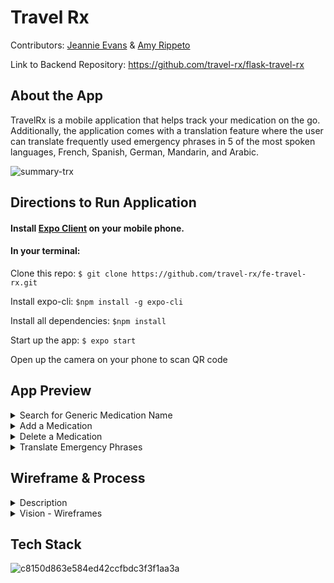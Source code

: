 # Travel Rx

Contributors: [Jeannie Evans](https://github.com/jmevans0211) & [Amy Rippeto](https://github.com/aripp2)

Link to Backend Repository: https://github.com/travel-rx/flask-travel-rx


## About the App
TravelRx is a mobile application that helps track your medication on the go. Additionally, the application comes with a translation feature where the user can translate frequently used emergency phrases in 5 of the most spoken languages, French, Spanish, German, Mandarin, and Arabic.

![summary-trx](https://user-images.githubusercontent.com/48900496/72025392-3b6ee400-3235-11ea-917f-8a80c1f51175.gif)

## Directions to Run Application

#### Install [Expo Client](https://expo.io/dashboard/jeannieevans) on your mobile phone.

#### In your terminal: 

Clone this repo: `$ git clone https://github.com/travel-rx/fe-travel-rx.git`

Install expo-cli: `$npm install -g expo-cli`

Install all dependencies: `$npm install`

Start up the app: `$ expo start`

Open up the camera on your phone to scan QR code


## App Preview
<details>
<summary>Search for Generic Medication Name</summary>
  <img src = "https://user-images.githubusercontent.com/48900496/72026035-5b9fa280-3237-11ea-88e6-0bd18a376d34.gif" />

</details>

<details>
<summary>Add a Medication</summary>
<img src="https://user-images.githubusercontent.com/48900496/72026501-e208b400-3238-11ea-954f-cd89a7f13ae4.gif" />
</details>

<details>
<summary>Delete a Medication</summary>
  <img src="https://user-images.githubusercontent.com/48900496/72025983-2e52f480-3237-11ea-97a1-e0a3fc46e2e6.gif" />
</details>

<details>
<summary>Translate Emergency Phrases</summary>
<img src="https://user-images.githubusercontent.com/48900496/72026251-17f96880-3238-11ea-84cc-ad8c91a4df98.gif" />
</details>



## Wireframe & Process

<details>
  <summary>Description</summary>
  In summation, we took an extremely collaborative approach. Initially, we began with wireframing and the vision. With our vision and basic wireframes in mind, we began learning React Native and creating more complex wireframes with the program, Invision Studio. With more knowledge on React Native we began coding and remained flexible with the features present on the application. In the end we were able to sucessfully implement the endpoints created by our backend team as well as create the Emergency Translations feature independently. Visin - Wireframes below for visuals.
</details>

<details>
  <summary>Vision - Wireframes</summary>
  
  ![IMG_2702](https://user-images.githubusercontent.com/48900496/72034912-9d3e4680-3253-11ea-9f59-7d0ad75dc18f.PNG)
  
  ![IMG_2701](https://user-images.githubusercontent.com/48900496/72034910-9ca5b000-3253-11ea-830b-4fee80c9d5c4.PNG)
  
  ![IMG_2703](https://user-images.githubusercontent.com/48900496/72034913-9d3e4680-3253-11ea-9886-01c85645a3a3.PNG)
  
  ![IMG_2700](https://user-images.githubusercontent.com/48900496/72034908-9ca5b000-3253-11ea-9ca4-320ce6d3330a.PNG)
  
</details>

## Tech Stack

![c8150d863e584ed42ccfbdc3f3f1aa3a](https://user-images.githubusercontent.com/48900496/72027736-59d8dd80-323d-11ea-8a96-3887ea5750b1.jpg)
